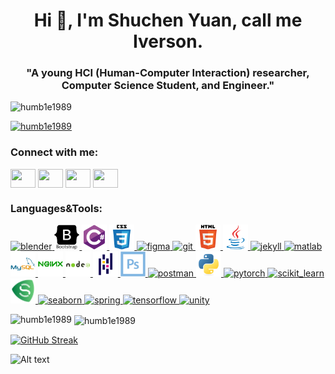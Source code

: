 <!-- This is the title -->
<h1 align="center">Hi 👋, I'm Shuchen Yuan, call me Iverson.</h1>
<h3 align="center">"A young HCI (Human-Computer Interaction) researcher, Computer Science Student, and Engineer."</h3>

<!-- This is the profile view times -->
<p align="left"> <img src="https://komarev.com/ghpvc/?username=humb1e1989&label=Profile%20views&color=0e75b6&style=flat" alt="humb1e1989"/> </p>

<!-- This is the honor wall -->
<p align="left"> <a href="https://github.com/ryo-ma/github-profile-trophy"><img src="https://github-profile-trophy.vercel.app/?username=humb1e1989&no-bg=true&no-frame=true&theme=tokyonight&title=MultiLanguage,Commits,Repositories,Stars,Followers" alt="humb1e1989"/></a> </p>

<!--<p align="left"> <a href="https://twitter.com/callmeiverson" target="blank"><img src="https://img.shields.io/twitter/follow/callmeiverson?logo=twitter&style=for-the-badge" alt="callmeiverson" /></a> </p>-->

<!-- This is the socila media link -->

<!--
<h3 align="left">Connect with me:</h3>
<p align="left">
<a href="https://twitter.com/whoisth90417369" target="blank"><img align="center" src="https://raw.githubusercontent.com/rahuldkjain/github-profile-readme-generator/master/src/images/icons/Social/twitter.svg" alt="whoisth90417369" height="30" width="100" /></a>
</p> -->

<h3 align="left">Connect with me:</h3>
<p align="left">
<a href="your link" target="blank"><img align="center" src="https://raw.githubusercontent.com/rahuldkjain/github-profile-readme-generator/master/src/images/icons/Social/twitter.svg" alt="" height="30" width="40" /></a>
<a href="your link" target="blank"><img align="center" src="https://raw.githubusercontent.com/rahuldkjain/github-profile-readme-generator/master/src/images/icons/Social/instagram.svg" alt="" height="30" width="40" /></a>
<a href="your link" target="blank"><img align="center" src="https://upload.wikimedia.org/wikipedia/commons/e/e9/Linkedin_icon.svg" alt="" height="30" width="40" /></a>
<a href="your link" target="blank"><img align="center" src="https://raw.githubusercontent.com/rahuldkjain/github-profile-readme-generator/master/src/images/icons/Social/youtube.svg" alt="" height="30" width="40" /></a>
</p>

<!-- This is the lanaguage & tools -->
<h3 align="left">Languages&Tools:</h3>
<p align="left"> <a href="https://www.blender.org/" target="_blank" rel="noreferrer"> <img src="https://download.blender.org/branding/community/blender_community_badge_white.svg" alt="blender" width="40" height="40"/> </a> <a href="https://getbootstrap.com" target="_blank" rel="noreferrer"> <img src="https://raw.githubusercontent.com/devicons/devicon/master/icons/bootstrap/bootstrap-plain-wordmark.svg" alt="bootstrap" width="40" height="40"/> </a> <a href="https://www.w3schools.com/cs/" target="_blank" rel="noreferrer"> <img src="https://raw.githubusercontent.com/devicons/devicon/master/icons/csharp/csharp-original.svg" alt="csharp" width="40" height="40"/> </a> <a href="https://www.w3schools.com/css/" target="_blank" rel="noreferrer"> <img src="https://raw.githubusercontent.com/devicons/devicon/master/icons/css3/css3-original-wordmark.svg" alt="css3" width="40" height="40"/> </a> <a href="https://www.figma.com/" target="_blank" rel="noreferrer"> <img src="https://www.vectorlogo.zone/logos/figma/figma-icon.svg" alt="figma" width="40" height="40"/> </a> <a href="https://git-scm.com/" target="_blank" rel="noreferrer"> <img src="https://www.vectorlogo.zone/logos/git-scm/git-scm-icon.svg" alt="git" width="40" height="40"/> </a> <a href="https://www.w3.org/html/" target="_blank" rel="noreferrer"> <img src="https://raw.githubusercontent.com/devicons/devicon/master/icons/html5/html5-original-wordmark.svg" alt="html5" width="40" height="40"/> </a> <a href="https://www.java.com" target="_blank" rel="noreferrer"> <img src="https://raw.githubusercontent.com/devicons/devicon/master/icons/java/java-original.svg" alt="java" width="40" height="40"/> </a> <a href="https://jekyllrb.com/" target="_blank" rel="noreferrer"> <img src="https://www.vectorlogo.zone/logos/jekyllrb/jekyllrb-icon.svg" alt="jekyll" width="40" height="40"/> </a> <a href="https://www.mathworks.com/" target="_blank" rel="noreferrer"> <img src="https://upload.wikimedia.org/wikipedia/commons/2/21/Matlab_Logo.png" alt="matlab" width="40" height="40"/> </a> <a href="https://www.mysql.com/" target="_blank" rel="noreferrer"> <img src="https://raw.githubusercontent.com/devicons/devicon/master/icons/mysql/mysql-original-wordmark.svg" alt="mysql" width="40" height="40"/> </a> <a href="https://www.nginx.com" target="_blank" rel="noreferrer"> <img src="https://raw.githubusercontent.com/devicons/devicon/master/icons/nginx/nginx-original.svg" alt="nginx" width="40" height="40"/> </a> <a href="https://nodejs.org" target="_blank" rel="noreferrer"> <img src="https://raw.githubusercontent.com/devicons/devicon/master/icons/nodejs/nodejs-original-wordmark.svg" alt="nodejs" width="40" height="40"/> </a> <a href="https://pandas.pydata.org/" target="_blank" rel="noreferrer"> <img src="https://raw.githubusercontent.com/devicons/devicon/2ae2a900d2f041da66e950e4d48052658d850630/icons/pandas/pandas-original.svg" alt="pandas" width="40" height="40"/> </a> <a href="https://www.photoshop.com/en" target="_blank" rel="noreferrer"> <img src="https://raw.githubusercontent.com/devicons/devicon/master/icons/photoshop/photoshop-line.svg" alt="photoshop" width="40" height="40"/> </a> <a href="https://postman.com" target="_blank" rel="noreferrer"> <img src="https://www.vectorlogo.zone/logos/getpostman/getpostman-icon.svg" alt="postman" width="40" height="40"/> </a> <a href="https://www.python.org" target="_blank" rel="noreferrer"> <img src="https://raw.githubusercontent.com/devicons/devicon/master/icons/python/python-original.svg" alt="python" width="40" height="40"/> </a> <a href="https://pytorch.org/" target="_blank" rel="noreferrer"> <img src="https://www.vectorlogo.zone/logos/pytorch/pytorch-icon.svg" alt="pytorch" width="40" height="40"/> </a> <a href="https://scikit-learn.org/" target="_blank" rel="noreferrer"> <img src="https://upload.wikimedia.org/wikipedia/commons/0/05/Scikit_learn_logo_small.svg" alt="scikit_learn" width="40" height="40"/> </a> <a href="https://scully.io/" target="_blank" rel="noreferrer"> <img src="https://raw.githubusercontent.com/scullyio/scully/main/assets/logos/SVG/scullyio-icon.svg" alt="scully" width="40" height="40"/> </a> <a href="https://seaborn.pydata.org/" target="_blank" rel="noreferrer"> <img src="https://seaborn.pydata.org/_images/logo-mark-lightbg.svg" alt="seaborn" width="40" height="40"/> </a> <a href="https://spring.io/" target="_blank" rel="noreferrer"> <img src="https://www.vectorlogo.zone/logos/springio/springio-icon.svg" alt="spring" width="40" height="40"/> </a> <a href="https://www.tensorflow.org" target="_blank" rel="noreferrer"> <img src="https://www.vectorlogo.zone/logos/tensorflow/tensorflow-icon.svg" alt="tensorflow" width="40" height="40"/> </a> <a href="https://unity.com/" target="_blank" rel="noreferrer"> <img src="https://www.vectorlogo.zone/logos/unity3d/unity3d-icon.svg" alt="unity" width="40" height="40"/> </a> </p>

<!-- This is the statics display board -->
<!--Top Language -->
<p><img align="left" src="https://github-readme-stats.vercel.app/api/top-langs?username=humb1e1989&show_icons=false&hide_border=true&locale=en&layout=compact&theme=nightowl" alt="humb1e1989" /></p>

<!-- Statistic display-->
<p>&nbsp;<img align="center" src="https://github-readme-stats.vercel.app/api?username=humb1e1989&show_icons=false&hide_border=true&hide=rank&locale=en&theme=radical&hide_rank=true&include_all_commits=true&count_private=true&hide_contribs=true"alt="humb1e1989" /></p>

<!--<p><img align="center" src="https://github-readme-streak-stats.herokuapp.com/?user=humb1e1989&" alt="humb1e1989" /></p> -->

[![GitHub Streak](http://github-readme-streak-stats.herokuapp.com?user=humb1e1989&theme=tokyonight&hide_border=true&date_format=M%20j%5B%2C%20Y%5D&mode=weekly&card_width=485)](https://git.io/streak-stats)

<!--![Alt text](https://spotify-recently-played-readme.vercel.app/api?user=31eufb4oratqlmtttijt3cq65vbi) -->

![Alt text](https://spotify-recently-played-readme.vercel.app/api?user=31eufb4oratqlmtttijt3cq65vbi&width=1000)

